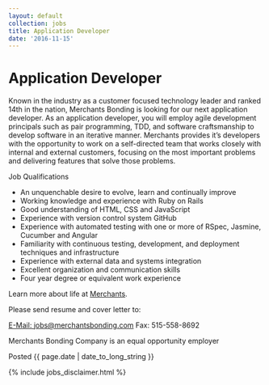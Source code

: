 ```yaml
---
layout: default
collection: jobs
title: Application Developer
date: '2016-11-15'
---
```

# Application Developer

Known in the industry as a customer focused technology leader and ranked 14th in the nation, Merchants Bonding is looking for our next application developer.
As an application developer, you will employ agile development principals such as pair programming, TDD, and software craftsmanship to develop software in an iterative manner. Merchants provides it’s developers with the opportunity to work on a self-directed team that works closely with internal and external customers, focusing on the most important problems and delivering features that solve those problems.

Job Qualifications
* An unquenchable desire to evolve, learn and continually improve
* Working knowledge and experience with Ruby on Rails
* Good understanding of HTML, CSS and JavaScript
* Experience with version control system GitHub
* Experience with automated testing with one or more of RSpec, Jasmine, Cucumber and Angular
* Familiarity with continuous testing, development, and deployment techniques and infrastructure
* Experience with external data and systems integration
* Excellent organization and communication skills
* Four year degree or equivalent work experience

Learn more about life at [Merchants](http://www.merchantsbonding.com/careers).


Please send resume and cover letter to:

[E-Mail: jobs@merchantsbonding.com](mailto:jobs@merchantsbonding.com)
Fax:  515-558-8692

Merchants Bonding Company is an equal opportunity employer

Posted {{ page.date | date_to_long_string }}

{% include jobs_disclaimer.html %}


